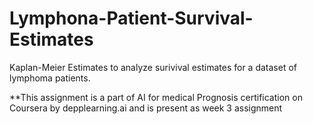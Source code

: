 # Lymphona-Patient-Survival-Estimates

Kaplan-Meier Estimates to analyze surivival estimates for a dataset of lymphoma patients. 


**This assignment is a part of AI for medical Prognosis certification on Coursera by depplearning.ai and is present as week 3 assignment
